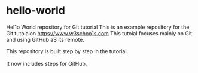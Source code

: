 # hello-world
Hel1o World repository for Git tutorial
This is an example repository for the Git tutoialon https://www.w3schoo1s.com
This tutoial focuses mainly on Git and using GitHub aS its remote.

This repository is built step by step in the tutorial.

It now includes steps for GitHub，
